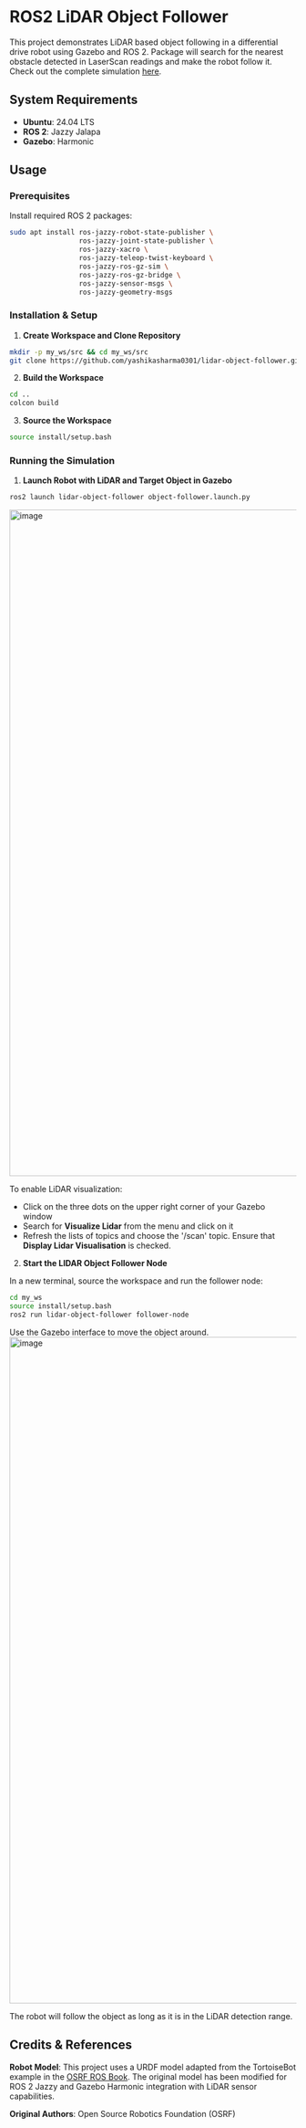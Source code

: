 # ROS2 LiDAR Object Follower

This project demonstrates LiDAR based object following in a differential drive robot using Gazebo and ROS 2. Package will search for the nearest obstacle detected in LaserScan readings and make the robot follow it. Check out the complete simulation [here](https://youtu.be/btLDHNtah-4).

## System Requirements

- **Ubuntu**: 24.04 LTS
- **ROS 2**: Jazzy Jalapa
- **Gazebo**: Harmonic

## Usage

### Prerequisites

Install required ROS 2 packages:

```bash
sudo apt install ros-jazzy-robot-state-publisher \
                 ros-jazzy-joint-state-publisher \
                 ros-jazzy-xacro \
                 ros-jazzy-teleop-twist-keyboard \
                 ros-jazzy-ros-gz-sim \
                 ros-jazzy-ros-gz-bridge \
                 ros-jazzy-sensor-msgs \
                 ros-jazzy-geometry-msgs
```

### Installation & Setup

1. **Create Workspace and Clone Repository**

```bash
mkdir -p my_ws/src && cd my_ws/src
git clone https://github.com/yashikasharma0301/lidar-object-follower.git
```

2. **Build the Workspace**

```bash
cd ..
colcon build
```

3. **Source the Workspace**

```bash
source install/setup.bash
```

### Running the Simulation

1. **Launch Robot with LiDAR and Target Object in Gazebo**

```bash
ros2 launch lidar-object-follower object-follower.launch.py
```
<img width="1854" height="1168" alt="image" src="https://github.com/user-attachments/assets/d6909335-a58e-4b75-9db4-4223c28e062d" />


To enable LiDAR visualization:
- Click on the three dots on the upper right corner of your Gazebo window
- Search for **Visualize Lidar** from the menu and click on it
- Refresh the lists of topics and choose the '/scan' topic. Ensure that **Display Lidar Visualisation** is checked.

2. **Start the LIDAR Object Follower Node**

In a new terminal, source the workspace and run the follower node:

```bash
cd my_ws
source install/setup.bash
ros2 run lidar-object-follower follower-node
```

Use the Gazebo interface to move the object around. 
<img width="1854" height="1168" alt="image" src="https://github.com/user-attachments/assets/94e593f4-651f-4e36-94ae-ff914da374f5" />


The robot will follow the object as long as it is in the LiDAR detection range.

## Credits & References

**Robot Model**: This project uses a URDF model adapted from the TortoiseBot example in the [OSRF ROS Book](https://github.com/osrf/rosbook/blob/master/code/tortoisebot/tortoisebot.urdf). The original model has been modified for ROS 2 Jazzy and Gazebo Harmonic integration with LiDAR sensor capabilities.

**Original Authors**: Open Source Robotics Foundation (OSRF)
